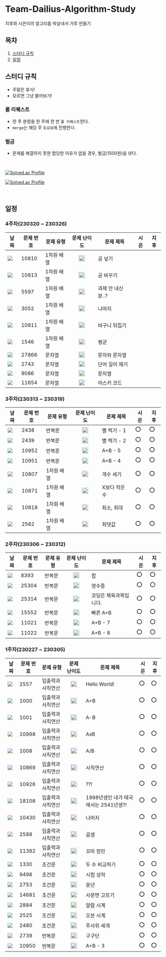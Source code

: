 # Team-Dailius-Algorithm-Study
지후와 시은이의 알고리즘 박살내서 가루 만들기

## 목차
1. [스터디 규칙](#스터디-규칙)
2. [일정](#일정)

## 스터디 규칙
- 주말은 휴식!
- 모르면 그냥 물어보기!
### 풀 리퀘스트
- 한 주 분량을 한 주에 한 번 `풀 리퀘스트`한다.
- `merge`는 해당 주 `토요일`에 진행한다.
### 벌금
- 문제를 해결하지 못한 합당한 이유가 없을 경우, 벌금(1500원)을 낸다.

<br>

[![Solved.ac Profile](http://mazassumnida.wtf/api/v2/generate_badge?boj=teetoos)](https://solved.ac/teetoos/)

[![Solved.ac Profile](http://mazassumnida.wtf/api/v2/generate_badge?boj=jh06)](https://solved.ac/jh06/)

<br>

## 일정
### 4주차(230320 ~ 230326)
|날짜|문제 번호|문제 유형|문제 난이도|문제 제목|시은|지후|
|--|--|--|--|--|--|--|
|<img src="https://img.shields.io/badge/230320-9370DB?style=for-the-badge">|10810|1차원 배열|<center><img src="https://static.solved.ac/tier_small/3.svg" width="20px"/></center>|공 넣기|||
|<img src="https://img.shields.io/badge/230320-9370DB?style=for-the-badge">|10813|1차원 배열|<center><img src="https://static.solved.ac/tier_small/4.svg" width="20px"/></center>|공 바꾸기|||
|<img src="https://img.shields.io/badge/230321-AFEEEE?style=for-the-badge">|5597|1차원 배열|<center><img src="https://static.solved.ac/tier_small/1.svg" width="20px"/></center>|과제 안 내신 분..?|||
|<img src="https://img.shields.io/badge/230321-AFEEEE?style=for-the-badge">|3052|1차원 배열|<center><img src="https://static.solved.ac/tier_small/4.svg" width="20px"/></center>|나머지|||
|<img src="https://img.shields.io/badge/230322-DDA0DD?style=for-the-badge">|10811|1차원 배열|<center><img src="https://static.solved.ac/tier_small/4.svg" width="20px"/></center>|바구니 뒤집기|||
|<img src="https://img.shields.io/badge/230322-DDA0DD?style=for-the-badge">|1546|1차원 배열|<center><img src="https://static.solved.ac/tier_small/5.svg" width="20px"/></center>|평균|||
|<img src="https://img.shields.io/badge/230323-F8E77F?style=for-the-badge">|27866|문자열|<center><img src="https://static.solved.ac/tier_small/1.svg" width="20px"/></center>|문자와 문자열|||
|<img src="https://img.shields.io/badge/230323-F8E77F?style=for-the-badge">|2743|문자열|<center><img src="https://static.solved.ac/tier_small/1.svg" width="20px"/></center>|단어 길이 재기|||
|<img src="https://img.shields.io/badge/230324-BEA3C9?style=for-the-badge">|9086|문자열|<center><img src="https://static.solved.ac/tier_small/1.svg" width="20px"/></center>|문자열|||
|<img src="https://img.shields.io/badge/230324-BEA3C9?style=for-the-badge">|11654|문자열|<center><img src="https://static.solved.ac/tier_small/1.svg" width="20px"/></center>|아스키 코드|||

### 3주차(230313 ~ 230319)
|날짜|문제 번호|문제 유형|문제 난이도|문제 제목|시은|지후|
|--|--|--|--|--|--|--|
|<img src="https://img.shields.io/badge/230314-9370DB?style=for-the-badge">|2438|반복문|<center><img src="https://static.solved.ac/tier_small/1.svg" width="20px"/></center>|별 찍기 - 1|⭕️|⭕️|
|<img src="https://img.shields.io/badge/230314-9370DB?style=for-the-badge">|2439|반복문|<center><img src="https://static.solved.ac/tier_small/2.svg" width="20px"/></center>|별 찍기 - 2|⭕️|⭕️|
|<img src="https://img.shields.io/badge/230315-AFEEEE?style=for-the-badge">|10952|반복문|<center><img src="https://static.solved.ac/tier_small/1.svg" width="20px"/></center>|A+B - 5|⭕️|⭕️|
|<img src="https://img.shields.io/badge/230315-AFEEEE?style=for-the-badge">|10951|반복문|<center><img src="https://static.solved.ac/tier_small/2.svg" width="20px"/></center>|A+B - 4|⭕️|⭕️|
|<img src="https://img.shields.io/badge/230316-DDA0DD?style=for-the-badge">|10807|1차원 배열|<center><img src="https://static.solved.ac/tier_small/1.svg" width="20px"/></center>|개수 세기|⭕️|⭕️|
|<img src="https://img.shields.io/badge/230316-DDA0DD?style=for-the-badge">|10871|1차원 배열|<center><img src="https://static.solved.ac/tier_small/1.svg" width="20px"/></center>|X보다 작은 수|⭕️|⭕️|
|<img src="https://img.shields.io/badge/230317-F8E77F?style=for-the-badge">|10818|1차원 배열|<center><img src="https://static.solved.ac/tier_small/3.svg" width="20px"/></center>|최소, 최대|⭕️|⭕️|
|<img src="https://img.shields.io/badge/230317-F8E77F?style=for-the-badge">|2562|1차원 배열|<center><img src="https://static.solved.ac/tier_small/3.svg" width="20px"/></center>|최댓값|⭕️|⭕️|

### 2주차(230306 ~ 230312)

|날짜|문제 번호|문제 유형|문제 난이도|문제 제목|시은|지후|
|--|--|--|--|--|--|--|
|<img src="https://img.shields.io/badge/230306-9370DB?style=for-the-badge">|8393|반복문|<center><img src="https://static.solved.ac/tier_small/1.svg" width="20px"/></center>|합|⭕️|⭕️|
|<img src="https://img.shields.io/badge/230306-9370DB?style=for-the-badge">|25304|반복문|<center><img src="https://static.solved.ac/tier_small/1.svg" width="20px"/></center>|영수증|⭕️|⭕️|
|<img src="https://img.shields.io/badge/230307-AFEEEE?style=for-the-badge">|25314|반복문|<center><img src="https://static.solved.ac/tier_small/1.svg" width="20px"/></center>|코딩은 체육과목입니다.|⭕️|⭕️|
|<img src="https://img.shields.io/badge/230307-AFEEEE?style=for-the-badge">|15552|반복문|<center><img src="https://static.solved.ac/tier_small/2.svg" width="20px"/></center>|빠른 A+B|⭕️|⭕️|
|<img src="https://img.shields.io/badge/230308-DDA0DD?style=for-the-badge">|11021|반복문|<center><img src="https://static.solved.ac/tier_small/1.svg" width="20px"/></center>|A+B - 7|⭕️|⭕️|
|<img src="https://img.shields.io/badge/230308-DDA0DD?style=for-the-badge">|11022|반복문|<center><img src="https://static.solved.ac/tier_small/1.svg" width="20px"/></center>|A+B - 8|⭕️|⭕️|

### 1주차(230227 ~ 230305)

|날짜|문제 번호|문제 유형|문제 난이도|문제 제목|시은|지후|
|--|--|--|--|--|--|--|
|<img src="https://img.shields.io/badge/230227-9370DB?style=for-the-badge">|2557|입출력과 사칙연산|<center><img src="https://static.solved.ac/tier_small/1.svg" width="20px"/></center>|Hello World!|⭕️|⭕️|
|<img src="https://img.shields.io/badge/230227-9370DB?style=for-the-badge">|1000|입출력과 사칙연산|<center><img src="https://static.solved.ac/tier_small/1.svg" width="20px"/></center>|A+B|⭕️|⭕️|
|<img src="https://img.shields.io/badge/230227-9370DB?style=for-the-badge">|1001|입출력과 사칙연산|<center><img src="https://static.solved.ac/tier_small/1.svg" width="20px"/></center>|A-B|⭕️|⭕️|
|<img src="https://img.shields.io/badge/230227-9370DB?style=for-the-badge">|10998|입출력과 사칙연산|<center><img src="https://static.solved.ac/tier_small/1.svg" width="20px"/></center>|AxB|⭕️|⭕️|
|<img src="https://img.shields.io/badge/230227-9370DB?style=for-the-badge">|1008|입출력과 사칙연산|<center><img src="https://static.solved.ac/tier_small/1.svg" width="20px"/></center>|A/B|⭕️|⭕️|
|<img src="https://img.shields.io/badge/230227-9370DB?style=for-the-badge">|10869|입출력과 사칙연산|<center><img src="https://static.solved.ac/tier_small/1.svg" width="20px"/></center>|사칙연산|⭕️|⭕️|
|<img src="https://img.shields.io/badge/230228-AFEEEE?style=for-the-badge">|10926|입출력과 사칙연산|<center><img src="https://static.solved.ac/tier_small/1.svg" width="20px"/></center>|??!|⭕️|⭕️|
|<img src="https://img.shields.io/badge/230228-AFEEEE?style=for-the-badge">|18108|입출력과 사칙연산|<center><img src="https://static.solved.ac/tier_small/1.svg" width="20px"/></center>|1998년생인 내가 태국에서는 2541년생?!|⭕️|⭕️|
|<img src="https://img.shields.io/badge/230228-AFEEEE?style=for-the-badge">|10430|입출력과 사칙연산|<center><img src="https://static.solved.ac/tier_small/1.svg" width="20px"/></center>|나머지|⭕️|⭕️|
|<img src="https://img.shields.io/badge/230228-AFEEEE?style=for-the-badge">|2588|입출력과 사칙연산|<center><img src="https://static.solved.ac/tier_small/3.svg" width="20px"/></center>|곱셈|⭕️|⭕️|
|<img src="https://img.shields.io/badge/230228-AFEEEE?style=for-the-badge">|11382|입출력과 사칙연산|<center><img src="https://static.solved.ac/tier_small/1.svg" width="20px"/></center>|꼬마 정민|⭕️|⭕️|
|<img src="https://img.shields.io/badge/230301-DDA0DD?style=for-the-badge">|1330|조건문|<center><img src="https://static.solved.ac/tier_small/1.svg" width="20px"/></center>|두 수 비교하기|⭕️|⭕️|
|<img src="https://img.shields.io/badge/230301-DDA0DD?style=for-the-badge">|9498|조건문|<center><img src="https://static.solved.ac/tier_small/1.svg" width="20px"/></center>|시험 성적|⭕️|⭕️|
|<img src="https://img.shields.io/badge/230301-DDA0DD?style=for-the-badge">|2753|조건문|<center><img src="https://static.solved.ac/tier_small/1.svg" width="20px"/></center>|윤년|⭕️|⭕️|
|<img src="https://img.shields.io/badge/230301-DDA0DD?style=for-the-badge">|14681|조건문|<center><img src="https://static.solved.ac/tier_small/1.svg" width="20px"/></center>|사분면 고르기|⭕️|⭕️|
|<img src="https://img.shields.io/badge/230301-DDA0DD?style=for-the-badge">|2884|조건문|<center><img src="https://static.solved.ac/tier_small/3.svg" width="20px"/></center>|알람 시계|⭕️|⭕️|
|<img src="https://img.shields.io/badge/230302-F8E77F?style=for-the-badge">|2525|조건문|<center><img src="https://static.solved.ac/tier_small/3.svg" width="20px"/></center>|오븐 시계|⭕️|⭕️|
|<img src="https://img.shields.io/badge/230302-F8E77F?style=for-the-badge">|2480|조건문|<center><img src="https://static.solved.ac/tier_small/2.svg" width="20px"/></center>|주사위 세개|⭕️|⭕️|
|<img src="https://img.shields.io/badge/230303-BEA3C9?style=for-the-badge">|2739|반복문|<center><img src="https://static.solved.ac/tier_small/1.svg" width="20px"/></center>|구구단|⭕️|⭕️|
|<img src="https://img.shields.io/badge/230303-BEA3C9?style=for-the-badge">|10950|반복문|<center><img src="https://static.solved.ac/tier_small/1.svg" width="20px"/></center>|A+B - 3|⭕️|⭕️|